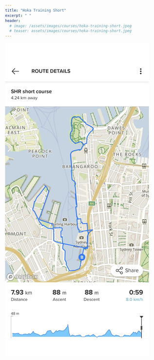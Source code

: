 ```yaml
---
title: "Hoka Training Short"
excerpt: " "
header:
  # image: /assets/images/courses/hoka-training-short.jpeg
  # teaser: assets/images/courses/hoka-training-short.jpeg
---
```


<img src="/assets/images/courses/hoka-training-short.jpeg">

<!-- <div class="strava-embed-placeholder" data-embed-type="route" data-embed-id="3179241070536972902" data-full-width="true" data-style="standard"></div><script src="https://strava-embeds.com/embed.js"></script> -->

<!-- <a href="\assets\gpx_files\blackwattle-bay.gpx">GPX File</a> -->
